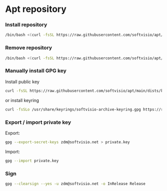 # Apt repository

### Install repository

```sh
/bin/bash <(curl -fsSL https://raw.githubusercontent.com/softvisio/apt/main/setup.sh) install
```

### Remove repository

```sh
/bin/bash <(curl -fsSL https://raw.githubusercontent.com/softvisio/apt/main/setup.sh) remove
```

### Manually install GPG key

Install public key

```sh
curl -fsSL https://raw.githubusercontent.com/softvisio/apt/main/dists/key.gpg | gpg --dearmor -o /usr/share/keyrings/softvisio-archive-keyring.gpg
```

or install keyring

```sh
curl -fsSLo /usr/share/keyrings/softvisio-archive-keyring.gpg https://raw.githubusercontent.com/softvisio/apt/main/dists/keyring.gpg
```

### Export / import private key

Export:

```sh
gpg --export-secret-keys zdm@softvisio.net > private.key
```

Import:

```sh
gpg --import private.key
```

### Sign

```sh
gpg --clearsign --yes -u zdm@softvisio.net -o InRelease Release
```
